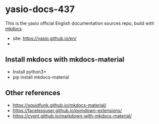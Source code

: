 # yasio-docs-437

This is the yasio official English documentation sources repo, build with [mkdocs](https://www.mkdocs.org/)

* site: https://yasio.github.io/en/
* 
## Install mkdocs with mkdocs-material
- Install python3+
- pip install mkdocs-material

## Other references
- https://squidfunk.github.io/mkdocs-material/
- https://facelessuser.github.io/pymdown-extensions/
- https://cyent.github.io/markdown-with-mkdocs-material/

